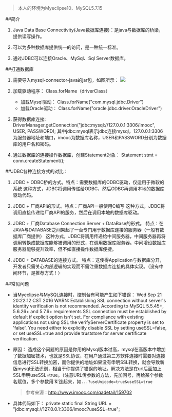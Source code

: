 >本人的环境为Myeclipse10、MySQL5.7.15

##简介
1. Java Data Base Connectivity(Java数据库连接)：是java与数据库的桥梁，提供读写操作。

2. 可以为多种数据库提供统一的访问，是一种统一标准。

3. 通过JDBC可以连接Oracle、MySql、Sql Server数据库。

##打通数据库
1. 需要导入mysql-connector-java的jar包，如图所示：
    ![](http://upload-images.jianshu.io/upload_images/2106579-926efcc37efec8f4.png?imageMogr2/auto-orient/strip%7CimageView2/2/w/1240)

2. 加载驱动程序： Class.forName（driverClass）
    - 加载Mysql驱动：
            Class.forName("com.mysql.jdbc.Driver")
    - 加载Oracle驱动：
            Class.forName("oracle.jdbc.driver.OracleDriver")

3. 获得数据库连接:
        DriverManager.getConnection("jdbc:mysql://127.0.0.1:3306/imooc", USER, PASSWORD);
    其中jdbc:mysql表示jdbc连接mysql，127.0.0.1:3306为服务器地址和端口，imooc为数据库名称，USER和PASSWORD分别为数据库的用户名和密码。

4. 通过数据库的连接操作数据库，创建Statement对象： 
        Statement stmt = conn.createStatement();

##JDBC各种连接方式的对比：
1. JDBC + ODBC桥的方式。特点：需要数据库的ODBC驱动，仅适用于微软的系统
这种方式，JDBC将调用传递给ODBC，然后ODBC再调用本地的数据库驱动代码。

2. JDBC + 厂商API的形式。特点：厂商API一般使用C编写
这种方式，JDBC将调用直接传递给厂商API的服务，然后在调用本地的数据库驱动。

3. JDBC + 厂商Database Connection Server + DataBase的形式。
特点：在JAVA与DATABASE之间架起了一台专门用于数据库连接的服务器（一般有数据库厂商提供）
这种方式，JDBC将调用传递给中间服务器，中间服务器再将调用转换成数据库能够被调用的形式，在调用数据库服务器。中间增设数据库服务器能够提升效率，但不如直接操作数据库便捷。

4. JDBC + DATABASE的连接方式。
特点：这使得Application与数据库分开，开发者只需关心内部逻辑的实现而不需注重数据库连接的具体实现。（没有中间环节，是推荐方式！）

##常见问题
- 当Myeclipse与MySQL连接时，控制台有可能产生如下错误：
    Wed Sep 21 20:22:12 CST 2016 WARN: Establishing SSL connection without server's identity verification is not recommended. According to MySQL 5.5.45+, 5.6.26+ and 5.7.6+ requirements SSL connection must be established by default if explicit option isn't set. For compliance with existing applications not using SSL the verifyServerCertificate property is set to 'false'. You need either to explicitly disable SSL by setting useSSL=false, or set useSSL=true and provide truststore for server certificate verification.

- 原因：
    造成这个问题的原因是你用的Mysql版本过高，mysql在高版本中增加了数据加密技术，也就是SSL协议，在用户通过第三方软件连接时需要对连接信息进行SSL转换加密，而你提供的地址如果没有申明SSL转换，就会导致新版mysql无法识别，相当于你提供了错误的地址。解决方法是在url后面加上SSL申明useSSL=true。（注意URL传参数的方法，先加问号，再给某个参数名赋值，多个参数用'&'连起来，如`...?useUnicode=true&useSSL=true`
    >参考来源：http://www.imooc.com/qadetail/159702

- 具体代码如下：
        private static final String URL = "jdbc:mysql://127.0.0.1:3306/imooc?useSSL=true";
